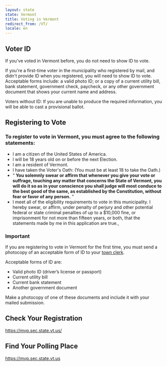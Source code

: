 ```yaml
---
layout: state
state: Vermont
title: Voting in Vermont
redirect_from: /VT/
locale: en
---
```


## Voter ID

If you've voted in Vermont before, you do not need to show ID to vote.

If you're a first-time voter in the municipality who registered by mail, and didn't provide ID when you registered, you will need to show ID to vote. Acceptable forms include: a valid photo ID; or a copy of a current utility bill, bank statement, government check, paycheck, or any other government document that shows your current name and address.

Voters without ID: If you are unable to produce the required information, you will be able to cast a provisional ballot.

## Registering to Vote

### To register to vote in Vermont, you must agree to the following statements:

* I am a citizen of the United States of America.
* I will be 18 years old on or before the next Election.
* I am a resident of Vermont.
* I have taken the Voter's Oath: (You must be at least 18 to take the Oath.)
* &ldquo; **You solemnly swear or affirm that whenever you give your vote or suffrage, touching any matter that concerns the State of Vermont, you will do it so as in your conscience you shall judge will most conduce to the best good of the same, as established by the Constitution, without fear or favor of any person.**  &rdquo;
* I meet all of the eligibility requirements to vote in this municipality. I hereby swear, or affirm, under penalty of perjury and other potential federal or state criminal penalties of up to a $10,000 fine, or imprisonment for not more than fifteen years, or both, that the statements made by me in this application are true.,


### Important

If you are registering to vote in Vermont for the first time, you must send a photocopy of an acceptable form of ID to your [town clerk](https://www.sec.state.vt.us/media/686155/townclerkguide.pdf).

Acceptable forms of ID are:

* Valid photo ID (driver’s license or passport)
* Current utility bill
* Current bank statement
* Another government document

Make a photocopy of one of these documents and include it with your mailed submission.

## Check Your Registration

<https://mvp.sec.state.vt.us/>

## Find Your Polling Place

<https://mvp.sec.state.vt.us>
